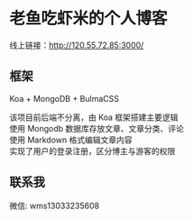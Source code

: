 # 老鱼吃虾米的个人博客
线上链接：http://120.55.72.85:3000/
## 框架
Koa + MongoDB + BulmaCSS

该项目前后端不分离，由 Koa 框架搭建主要逻辑  
使用 Mongodb 数据库存放文章、文章分类、评论  
使用 Markdown 格式编辑文章内容  
实现了用户的登录注册，区分博主与游客的权限  
## 联系我
微信: wms13033235608